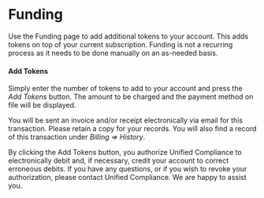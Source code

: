 # Funding

Use the Funding page to add additional tokens to your account. This adds tokens on top of your current subscription.   Funding is not a recurring process as it needs to be done manually on an as-needed basis.

#### Add Tokens

Simply enter the number of tokens to add to your account and press the _Add Tokens_ button.  The amount to be charged and the payment method on file will be displayed. &#x20;

You will be sent an invoice and/or receipt electronically via email for this transaction.  Please retain a copy for your records.  You will also find a record of this transaction under _Billing => History_.

By clicking the Add Tokens button, you authorize Unified Compliance to electronically debit and, if necessary, credit your account to correct erroneous debits.  If you have any questions, or if you wish to revoke your authorization, please contact Unified Compliance. We are happy to assist you. &#x20;
